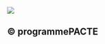 ![](<images/Couverture en panneaux sandwich - Compléments d'isolation - 1/_page_0_Figure_0.jpeg>)

## © programmePACTE